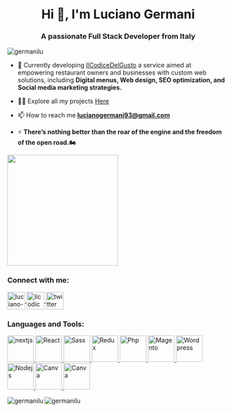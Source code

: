 <h1 align="center">Hi 👋, I'm Luciano Germani</h1>
<h3 align="center">A passionate Full Stack Developer from Italy</h3>

<p align="left"> <img src="https://komarev.com/ghpvc/?username=germanilu&label=Profile%20views&color=0e75b6&style=flat" alt="germanilu" /> </p>

- 🔭 Currently developing [IlCodiceDelGusto](https://ilcodicedelgusto.com/) a service aimed at empowering restaurant owners and businesses with custom web solutions, including **Digital menus, Web design, SEO optimization, and Social media marketing strategies.**

- 👨‍💻 Explore all my projects [Here](https://luciano-germani-portfolio.web.app/)

- 📫 How to reach me **lucianogermani93@gmail.com**

- ⚡ **There’s nothing better than the roar of the engine and the freedom of the open road.🏍️**

<img style="width:18em;" src="https://media4.giphy.com/media/SWoSkN6DxTszqIKEqv/giphy.gif?cid=ecf05e47wozf5rb1sikc3u9sh4b4e8kru7gh59lyzh7i7t7w&rid=giphy.gif&ct=g">

<h3 align="left">Connect with me:</h3>
<p align="left">
<a href="https://linkedin.com/in/luciano-germani" target="blank">
  <img align="center" src="https://cdn.jsdelivr.net/gh/devicons/devicon@latest/icons/linkedin/linkedin-original.svg" alt="luciano-germani linkedin" height="40" width="40" />
</a>
<a href="https://www.facebook.com/profile.php?id=61567616643088" target="blank">
  <img align="center" src="https://cdn.jsdelivr.net/gh/devicons/devicon@latest/icons/twitter/twitter-original.svg" alt="ilcodicedelgusto facebook" height="40" width="40" />
</a>
<a href="https://x.com/LucianoGermani" target="blank">
  <img align="center" src="https://cdn.jsdelivr.net/gh/devicons/devicon@latest/icons/facebook/facebook-original.svg" alt="twitter" height="40" width="40" />
</a>
</p>

<h3 align="left">Languages and Tools:</h3>
<p align="left">

  <a href="https://nextjs.org/" target="_blank" rel="noreferrer"> 
    <img src="https://cdn.jsdelivr.net/gh/devicons/devicon@latest/icons/nextjs/nextjs-original-wordmark.svg" alt="nextjs" width="60" height="60"/> 
  </a> 
  <a href="https://react.dev/" target="_blank" rel="noreferrer"> 
    <img src="https://cdn.jsdelivr.net/gh/devicons/devicon@latest/icons/react/react-original-wordmark.svg" alt="React" width="60" height="60"/>           
  </a> 
  <a href="https://sass-lang.com/" target="_blank" rel="noreferrer"> 
    <img src="https://cdn.jsdelivr.net/gh/devicons/devicon@latest/icons/sass/sass-original.svg"  alt="Sass" width="60" height="60"/>           
  </a> 
  <a href="https://redux.js.org/" target="_blank" rel="noreferrer"> 
    <img src="https://cdn.jsdelivr.net/gh/devicons/devicon@latest/icons/redux/redux-original.svg"   alt="Redux" width="60" height="60"/>           
  </a> 
  <a href="https://www.php.net/" target="_blank" rel="noreferrer"> 
    <img src="https://cdn.jsdelivr.net/gh/devicons/devicon@latest/icons/php/php-original.svg"  alt="Php" width="60" height="60"/>           
  </a> 
  <a href="https://magento-ecommerce.it/" target="_blank" rel="noreferrer"> 
    <img src="https://cdn.jsdelivr.net/gh/devicons/devicon@latest/icons/magento/magento-original-wordmark.svg"  alt="Magento" width="60" height="60"/>           
  </a> 
  <a href="https://wordpress.com/" target="_blank" rel="noreferrer"> 
    <img src="https://cdn.jsdelivr.net/gh/devicons/devicon@latest/icons/wordpress/wordpress-original.svg"  alt="Wordpress" width="60" height="60"/>           
  </a> 
   <a href="https://nodejs.org/" target="_blank" rel="noreferrer"> 
    <img src="https://cdn.jsdelivr.net/gh/devicons/devicon@latest/icons/nodejs/nodejs-original-wordmark.svg"  alt="Nodejs" width="60" height="60"/>           
  </a> 
  <a href="https://www.canva.com/" target="_blank" rel="noreferrer"> 
    <img src="https://cdn.jsdelivr.net/gh/devicons/devicon@latest/icons/canva/canva-original.svg"  alt="Canva" width="60" height="60"/>           
  </a> 
  <a href="https://www.adobe.com/es/" target="_blank" rel="noreferrer"> 
    <img src="https://cdn.jsdelivr.net/gh/devicons/devicon@latest/icons/photoshop/photoshop-original.svg"   alt="Canva" width="60" height="60"/>           
  </a> 
</p>

<p><img align="left" src="https://github-readme-stats.vercel.app/api/top-langs?username=germanilu&show_icons=true&theme=dark&locale=en&layout=compact" alt="germanilu" /></p>



<p><img align="center" src="https://github-readme-streak-stats.herokuapp.com/?user=germanilu&" alt="germanilu" /></p>







<!---
Germanilu/Germanilu is a ✨ special ✨ repository because its `README.md` (this file) appears on your GitHub profile.
You can click the Preview link to take a look at your changes.
--->

